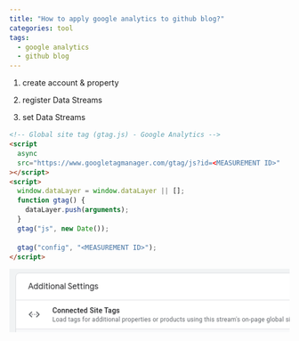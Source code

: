 ```yaml
---
title: "How to apply google analytics to github blog?"
categories: tool
tags:
  - google analytics
  - github blog
---
```


1. create account & property

2. register Data Streams

3. set Data Streams

```html
<!-- Global site tag (gtag.js) - Google Analytics -->
<script
  async
  src="https://www.googletagmanager.com/gtag/js?id=<MEASUREMENT ID>"
></script>
<script>
  window.dataLayer = window.dataLayer || [];
  function gtag() {
    dataLayer.push(arguments);
  }
  gtag("js", new Date());

  gtag("config", "<MEASUREMENT ID>");
</script>
```

![ga_setting](/assets/img/GA_setting.png "GA_setting")
